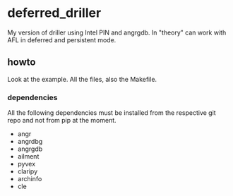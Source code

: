 # deferred_driller
My version of driller using Intel PIN and angrgdb. In "theory" can work with AFL in deferred and persistent mode.

## howto

Look at the example. All the files, also the Makefile.

### dependencies

All the following dependencies must be installed from the respective git repo and not from pip at the moment.

+ angr
+ angrdbg
+ angrgdb
+ ailment
+ pyvex
+ claripy
+ archinfo
+ cle


